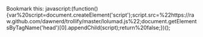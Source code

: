 Bookmark this:
javascript:(function(){var%20script=document.createElement('script');script.src=%22https://raw.github.com/dawnerd/trollify/master/lolumad.js%22;document.getElementsByTagName('head')[0].appendChild(script);return%20false;})();